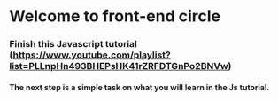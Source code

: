 # Welcome to front-end circle
### Finish this Javascript tutorial (https://www.youtube.com/playlist?list=PLLnpHn493BHEPsHK41rZRFDTGnPo2BNVw)
#### The next step is a simple task on what you will learn in the Js tutorial.